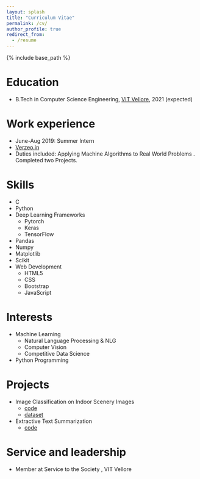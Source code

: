 ```yaml
---
layout: splash
title: "Curriculum Vitae"
permalink: /cv/
author_profile: true
redirect_from:
  - /resume
---
```



{% include base_path %}

Education
======
* B.Tech in Computer Science Engineering, [VIT Vellore](https://vit.ac.in/), 2021 (expected)



Work experience
======
*  June-Aug 2019: Summer Intern
  * [Verzeo.in](https://verzeo.in/internship-program)
  * Duties included: Applying Machine Algorithms to Real World Problems . Completed two Projects.



Skills
======
* C
* Python
* Deep Learning Frameworks
  * Pytorch
  * Keras
  * TensorFlow
* Pandas
* Numpy
* Matplotlib
* Scikit
* Web Development
  * HTML5
  * CSS
  * Bootstrap
  * JavaScript
 
 
 
Interests
======
* Machine Learning
  * Natural Language Processing & NLG
  * Computer Vision
  * Competitive Data Science
* Python Programming


Projects
======
* Image Classification on Indoor Scenery Images
  * [code](https://github.com/sidmahurkar/Image-Classification-on-Indoor-Scenery-Images)
  * [dataset](http://web.mit.edu/torralba/www/indoor.html)
* Extractive Text Summarization
  * [code](https://github.com/sidmahurkar/Basic-Text-Summarization)



Service and leadership
======
* Member at Service to the Society , VIT Vellore
